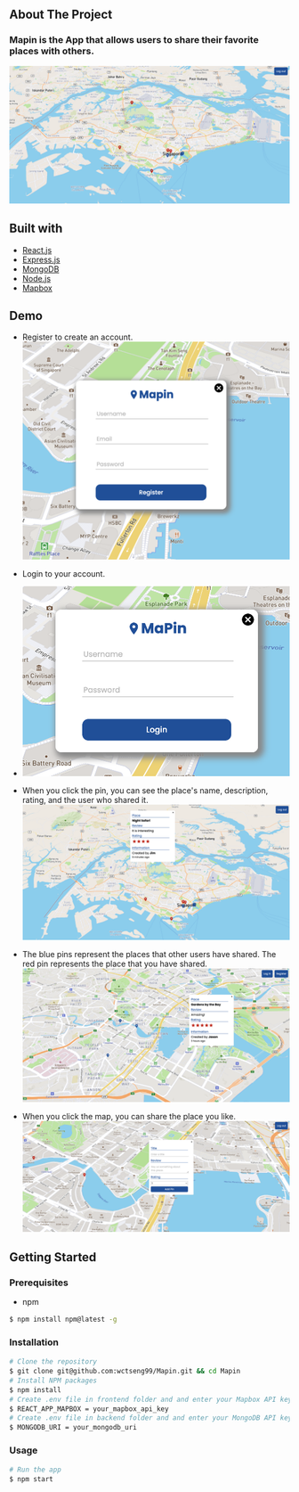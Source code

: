 ## About The Project

### Mapin is the App that allows users to share their favorite places with others.

![Mapin App](cover.png)

## Built with

- [React.js](https://reactjs.org/)
- [Express.js](https://expressjs.com/)
- [MongoDB](https://www.mongodb.com/)
- [Node.js](https://nodejs.org/en/)
- [Mapbox](https://www.mapbox.com/)


## Demo
- Register to create an account.
![register.png](register.png)

- Login to your account.
- ![login.png](login.png)

 - When you click the pin, you can see the place's name, description, rating, and the user who shared it.
![comment.png](comment.png)

- The blue pins represent the places that other users have shared. The red pin represents the place that you have shared.
![pin.png](pin.png)

- When you click the map, you can share the place you like.
![share.png](share.png)


## Getting Started

### Prerequisites
- npm
```bash
$ npm install npm@latest -g
```

### Installation

```bash
# Clone the repository
$ git clone git@github.com:wctseng99/Mapin.git && cd Mapin
# Install NPM packages
$ npm install
# Create .env file in frontend folder and and enter your Mapbox API key.
$ REACT_APP_MAPBOX = your_mapbox_api_key
# Create .env file in backend folder and and enter your MongoDB API key.
$ MONGODB_URI = your_mongodb_uri
```

### Usage
```bash
# Run the app
$ npm start
```
